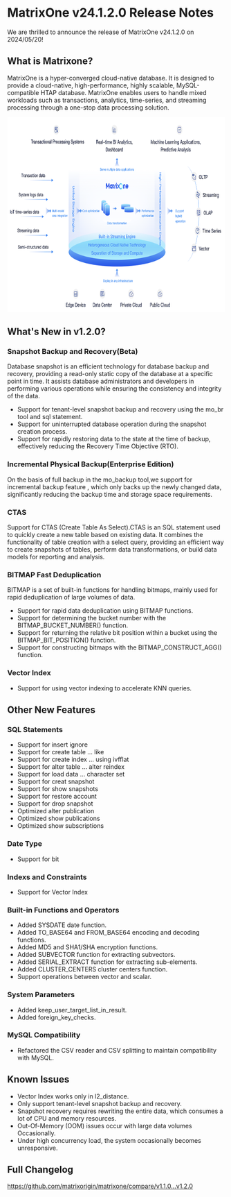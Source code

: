 # MatrixOne v24.1.2.0 Release Notes

We are thrilled to announce the release of MatrixOne v24.1.2.0 on 2024/05/20!

## What is Matrixone?

MatrixOne is a hyper-converged cloud-native database. It is designed to provide a cloud-native, high-performance, highly scalable, MySQL-compatible HTAP database. MatrixOne enables users to handle mixed workloads such as transactions, analytics, time-series, and streaming processing through a one-stop data processing solution.

<p align="center">
  <img alt="MatrixOne" height="450" src="https://github.com/matrixorigin/artwork/blob/main/docs/overview/architecture/archi-en-1.png?raw=true">
</p>

## What's New in v1.2.0?

### Snapshot Backup and Recovery(Beta)

Database snapshot is an efficient technology for database backup and recovery, providing a read-only static copy of the database at a specific point in time. It assists database administrators and developers in performing various operations while ensuring the consistency and integrity of the data.  

- Support for tenant-level snapshot backup and recovery using the mo_br tool and sql statement.  
- Support for uninterrupted database operation during the snapshot creation process.  
- Support for rapidly restoring data to the state at the time of backup, effectively reducing the Recovery Time Objective (RTO).

### Incremental Physical Backup(Enterprise Edition)

On the basis of full backup in the mo_backup tool,we support for incremental backup feature , which only backs up the newly changed data, significantly reducing the backup time and storage space requirements.

### CTAS

Support for CTAS (Create Table As Select).CTAS is an SQL statement used to quickly create a new table based on existing data. It combines the functionality of table creation with a select query, providing an efficient way to create snapshots of tables, perform data transformations, or build data models for reporting and analysis.

### BITMAP Fast Deduplication

BITMAP is a set of built-in functions for handling bitmaps, mainly used for rapid deduplication of large volumes of data.

- Support for rapid data deduplication using BITMAP functions.
- Support for determining the bucket number with the BITMAP_BUCKET_NUMBER() function.
- Support for returning the relative bit position within a bucket using the BITMAP_BIT_POSITION() function.
- Support for constructing bitmaps with the BITMAP_CONSTRUCT_AGG() function.

### Vector Index

- Support for using vector indexing to accelerate KNN queries.

## Other New Features

### SQL Statements

- Support for insert ignore
- Support for create table ... like
- Support for create index ... using ivfflat
- Support for alter table ... alter reindex
- Support for load data ... character set
- Support for creat snapshot
- Support for show snapshots
- Support for restore account
- Support for drop snapshot
- Optimized alter publication
- Optimized show publications
- Optimized show subscriptions

### Date Type

- Support for bit

### Indexs and Constraints

- Support for Vector Index

### Built-in Functions and Operators

- Added SYSDATE date function.
- Added TO_BASE64 and FROM_BASE64 encoding and decoding functions.
- Added MD5 and SHA1/SHA encryption functions.
- Added SUBVECTOR function for extracting subvectors.
- Added SERIAL_EXTRACT function for extracting sub-elements.
- Added CLUSTER_CENTERS cluster centers function.
- Support operations between vector and scalar.

### System Parameters

- Added keep_user_target_list_in_result.
- Added foreign_key_checks.

### MySQL Compatibility

- Refactored the CSV reader and CSV splitting to maintain compatibility with MySQL.

## Known Issues

- Vector Index works only in l2_distance.
- Only support tenant-level snapshot backup and recovery.
- Snapshot recovery requires rewriting the entire data, which consumes a lot of CPU and memory resources.
- Out-Of-Memory (OOM) issues occur with large data volumes Occasionally.
- Under high concurrency load, the system occasionally becomes unresponsive.

## Full Changelog

<https://github.com/matrixorigin/matrixone/compare/v1.1.0...v1.2.0>
